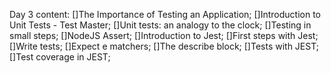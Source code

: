 Day 3 content:
[]The Importance of Testing an Application;
[]Introduction to Unit Tests - Test Master;
[]Unit tests: an analogy to the clock;
[]Testing in small steps;
[]NodeJS Assert;
[]Introduction to Jest;
[]First steps with Jest;
[]Write tests;
[]Expect e matchers;
[]The describe block;
[]Tests with JEST;
[]Test coverage in JEST;
